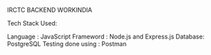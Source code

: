 IRCTC BACKEND WORKINDIA

Tech Stack Used:

Language : JavaScript
Frameword : Node.js and Express.js
Database: PostgreSQL
Testing done using : Postman
